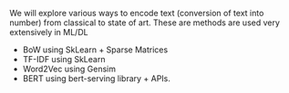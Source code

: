 We will explore various ways to encode text (conversion of text into number) from classical to state of art. These are methods are used very extensively in ML/DL

* BoW using SkLearn + Sparse Matrices
* TF-IDF using SkLearn
* Word2Vec using Gensim
* BERT using bert-serving library + APIs.
